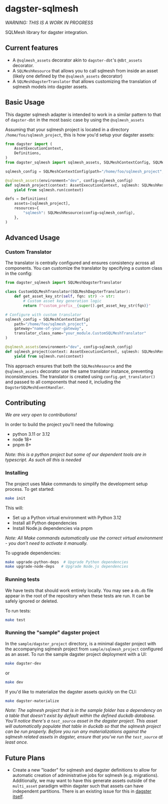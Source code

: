 # dagster-sqlmesh

_WARNING: THIS IS A WORK IN PROGRESS_

SQLMesh library for dagster integration.

## Current features

* A `@sqlmesh_assets` decorator akin to `dagster-dbt`'s `@dbt_assets` decorator.
* A `SQLMeshResource` that allows you to call sqlmesh from inside an asset
  (likely one defined by the `@sqlmesh_assets` decorator)
* A `SQLMeshDagsterTranslator` that allows customizing the translation of
  sqlmesh models into dagster assets.

## Basic Usage

This dagster sqlmesh adapter is intended to work in a similar pattern to that of
`dagster-dbt` in the most basic case by using the `@sqlmesh_assets`

Assuming that your sqlmesh project is located in a directory `/home/foo/sqlmesh_project`, this is how you'd setup your dagster assets:

```python
from dagster import (
    AssetExecutionContext,
    Definitions,
)
from dagster_sqlmesh import sqlmesh_assets, SQLMeshContextConfig, SQLMeshResource

sqlmesh_config = SQLMeshContextConfig(path="/home/foo/sqlmesh_project", gateway="name-of-your-gateway")

@sqlmesh_assets(environment="dev", config=sqlmesh_config)
def sqlmesh_project(context: AssetExecutionContext, sqlmesh: SQLMeshResource):
    yield from sqlmesh.run(context)

defs = Definitions(
    assets=[sqlmesh_project],
    resources={
        "sqlmesh": SQLMeshResource(config=sqlmesh_config),
    },
)
```

## Advanced Usage

### Custom Translator

The translator is centrally configured and ensures consistency across all components. You can customize the translator by specifying a custom class in the config:

```python
from dagster_sqlmesh import SQLMeshDagsterTranslator

class CustomSQLMeshTranslator(SQLMeshDagsterTranslator):
    def get_asset_key_str(self, fqn: str) -> str:
        # Custom asset key generation logic
        return f"custom_prefix__{super().get_asset_key_str(fqn)}"

# Configure with custom translator
sqlmesh_config = SQLMeshContextConfig(
    path="/home/foo/sqlmesh_project", 
    gateway="name-of-your-gateway",
    translator_class_name="your_module.CustomSQLMeshTranslator"
)

@sqlmesh_assets(environment="dev", config=sqlmesh_config)
def sqlmesh_project(context: AssetExecutionContext, sqlmesh: SQLMeshResource):
    yield from sqlmesh.run(context)
```

This approach ensures that both the `SQLMeshResource` and the `@sqlmesh_assets` decorator use the same translator instance, preventing inconsistencies. The translator is created using `config.get_translator()` and passed to all components that need it, including the `DagsterSQLMeshEventHandler`.


## Contributing

_We are very open to contributions!_

In order to build the project you'll need the following:

* python 3.11 or 3.12
* node 18+
* pnpm 8+

_Note: this is a python project but some of our dependent tools are in typescript. As such all this is needed_

### Installing

The project uses Make commands to simplify the development setup process. To get started:

```bash
make init
```

This will:
- Set up a Python virtual environment with Python 3.12
- Install all Python dependencies
- Install Node.js dependencies via pnpm

_Note: All Make commands automatically use the correct virtual environment - you don't need to activate it manually._

To upgrade dependencies:
```bash
make upgrade-python-deps  # Upgrade Python dependencies
make upgrade-node-deps   # Upgrade Node.js dependencies
```

### Running tests

We have tests that should work entirely locally. You may see a `db.db` file appear in the root of the repository when these tests are run. It can be safely ignored or deleted.

To run tests:

```bash
make test
```

### Running the "sample" dagster project

In the `sample/dagster_project` directory, is a minimal dagster project with the
accompanying sqlmesh project from `sample/sqlmesh_project` configured as an
asset. To run the sample dagster project deployment with a UI:

```bash
make dagster-dev 
```
or 
```bash
make dev
```

If you'd like to materialize the dagster assets quickly on the CLI:

```bash
make dagster-materialize
```

_Note: The sqlmesh project that is in the sample folder has a dependency on a
table that doesn't exist by default within the defined duckdb database. You'll
notice there's a `test_source` asset in the dagster project. This asset will
automatically populate that table in duckdb so that the sqlmesh project can be
run properly. Before you run any materializations against the sqlmesh related
assets in dagster, ensure that you've run the `test_source` at least once._

## Future Plans

* Create a new "loader" for sqlmesh and dagster definitions to allow for
  automatic creation of administrative jobs for sqlmesh (e.g. migrations).
  Additionally, we may want to have this generate assets outside of the
  `multi_asset` paradigm within dagster such that assets can have independent
  partitions. There is an existing issue for this in [dagster
  itself](https://github.com/dagster-io/dagster/issues/14228).